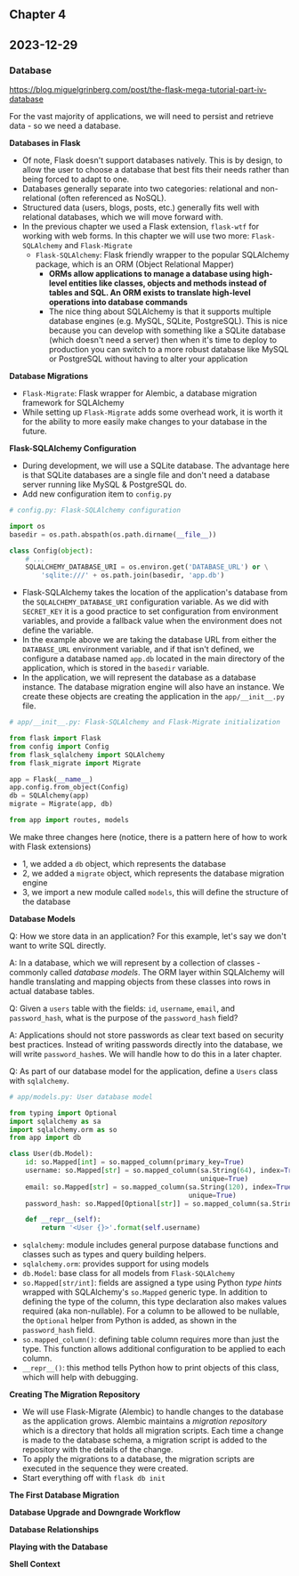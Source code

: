 ## Chapter 4
## 2023-12-29

### Database
https://blog.miguelgrinberg.com/post/the-flask-mega-tutorial-part-iv-database

For the vast majority of applications, we will need to persist and retrieve data - so we need a database.

**Databases in Flask**

- Of note, Flask doesn't support databases natively. This is by design, to allow the user to choose a database that best fits their needs rather than being forced to adapt to one.
- Databases generally separate into two categories: relational and non-relational (often referenced as NoSQL).
- Structured data (users, blogs, posts, etc.) generally fits well with relational databases, which we will move forward with.
- In the previous chapter we used a Flask extension, `flask-wtf` for working with web forms. In this chapter we will use two more: `Flask-SQLAlchemy` and `Flask-Migrate`
  - `Flask-SQLAlchemy`: Flask friendly wrapper to the popular SQLAlchemy package, which is an ORM (Object Relational Mapper)
    - **ORMs allow applications to manage a database using high-level entities like classes, objects and methods instead of tables and SQL. An ORM exists to translate high-level operations into database commands**
    - The nice thing about SQLAlchemy is that it supports multiple database engines (e.g. MySQL, SQLite, PostgreSQL). This is nice because you can develop with something like a SQLite database (which doesn't need a server) then when it's time to deploy to production you can switch to a more robust database like MySQL or PostgreSQL without having to alter your application
    
**Database Migrations**

- `Flask-Migrate`: Flask wrapper for Alembic, a database migration framework for SQLAlchemy
- While setting up `Flask-Migrate` adds some overhead work, it is worth it for the ability to more easily make changes to your database in the future.

**Flask-SQLAlchemy Configuration**

- During development, we will use a SQLite database. The advantage here is that SQLite databases are a single file and don't need a database server running like MySQL & PostgreSQL do.
- Add new configuration item to `config.py`

```python
# config.py: Flask-SQLAlchemy configuration

import os
basedir = os.path.abspath(os.path.dirname(__file__))

class Config(object):
    # ...
    SQLALCHEMY_DATABASE_URI = os.environ.get('DATABASE_URL') or \
        'sqlite:///' + os.path.join(basedir, 'app.db')
```
- Flask-SQLAlchemy takes the location of the application's database from the `SQLALCHEMY_DATABASE_URI` configuration variable. As we did with `SECRET_KEY` it is a good practice to set configuration from environment variables, and provide a fallback value when the environment does not define the variable.
- In the example above we are taking the database URL from either the `DATABASE_URL` environment variable, and if that isn't defined, we configure a database named `app.db` located in the main directory of the application, which is stored in the `basedir` variable.
- In the application, we will represent the database as a database instance. The database migration engine will also have an instance. We create these objects are creating the application in the `app/__init__.py` file.

```python
# app/__init__.py: Flask-SQLAlchemy and Flask-Migrate initialization

from flask import Flask
from config import Config
from flask_sqlalchemy import SQLAlchemy
from flask_migrate import Migrate

app = Flask(__name__)
app.config.from_object(Config)
db = SQLAlchemy(app)
migrate = Migrate(app, db)

from app import routes, models
```
We make three changes here (notice, there is a pattern here of how to work with Flask extensions)
- 1, we added a `db` object, which represents the database
- 2, we added a `migrate` object, which represents the database migration engine
- 3, we import a new module called `models`, this will define the structure of the database
 
**Database Models**

Q: How we store data in an application? For this example, let's say we don't want to write SQL directly.

A: In a database, which we will represent by a collection of classes - commonly called _database models_. The ORM layer within SQLAlchemy will handle translating and mapping objects from these classes into rows in actual database tables.

Q: Given a `users` table with the fields: `id`, `username`, `email`, and `password_hash`, what is the purpose of the `password_hash` field?

A: Applications should not store passwords as clear text based on security best practices. Instead of writing passwords directly into the database, we will write `password_hash`es. We will handle how to do this in a later chapter. 

Q: As part of our database model for the application, define a `Users` class with `sqlalchemy`.

```python
# app/models.py: User database model

from typing import Optional
import sqlalchemy as sa
import sqlalchemy.orm as so
from app import db

class User(db.Model):
    id: so.Mapped[int] = so.mapped_column(primary_key=True)
    username: so.Mapped[str] = so.mapped_column(sa.String(64), index=True,
                                                unique=True)
    email: so.Mapped[str] = so.mapped_column(sa.String(120), index=True,
                                             unique=True)
    password_hash: so.Mapped[Optional[str]] = so.mapped_column(sa.String(256))

    def __repr__(self):
        return '<User {}>'.format(self.username)
```
- `sqlalchemy`: module includes general purpose database functions and classes such as types and query building helpers.
- `sqlalchemy.orm`: provides support for using models
- `db.Model`: base class for all models from `Flask-SQLAlchemy`
- `so.Mapped[str/int]`: fields are assigned a type using Python _type hints_ wrapped with SQLAlchemy's `so.Mapped` generic type. In addition to defining the type of the column, this type declaration also makes values required (aka non-nullable). For a column to be allowed to be nullable, the `Optional` helper from Python is added, as shown in the `password_hash` field.
- `so.mapped_column()`: defining table column requires more than just the type. This function allows additional configuration to be applied to each column.
- `__repr__()`: this method tells Python how to print objects of this class, which will help with debugging.

**Creating The Migration Repository**

- We will use Flask-Migrate (Alembic) to handle changes to the database as the application grows. Alembic maintains a _migration repository_ which is a directory that holds all migration scripts. Each time a change is made to the database schema, a migration script is added to the repository with the details of the change.
- To apply the migrations to a database, the migration scripts are executed in the sequence they were created.
- Start everything off with `flask db init`

**The First Database Migration**

**Database Upgrade and Downgrade Workflow**

**Database Relationships**

**Playing with the Database**

**Shell Context**

